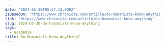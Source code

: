 ```yaml
---
date: '2024-05-30T05:37:13.000Z'
isBasedOn: 'https://www.chronicle.com/article/do-humanists-know-anything'
link: 'https://www.chronicle.com/article/do-humanists-know-anything'
slug: 2024-05-30-do-humanists-know-anything
tags:
  - academia
title: Do Humanists Know Anything?
---
```

 
